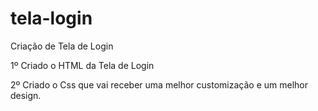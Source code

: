 # tela-login
Criação de Tela de Login

1º Criado o HTML da Tela de Login 

2º Criado o Css que vai receber uma melhor customização e um melhor design.



